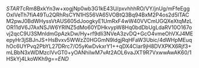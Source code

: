 $START$cRm8BxkYn3w+xogjNp0wb3G1kE43U/pxvhhhRO/VY/jnUg/mFfeEggOxlVeTh7fiA49Tu2QRhRsCYN1HS56VA65VOBtQ3Bq94BxM2P4os2d5ITACM2pwJ0BdWHyssVtAUS605dJoogkyE1UmRxF4wW40VVCmUGQXeXtqMzLOR11dV6J7AxNSJW6YRlNZ5dMo60YDHkvypW8Hq0bdDbUgLdaRV10O167ovj2qcC9U3SMnIdmGpAzkDw/Hy+rf9dIi3NVeA3zvDQ+GcO4vmeOhVXJ4MEepyHr3jSBJnJS+HsBvxv5WWzZ0HGGmN9ldgjRqHFaW3Ubic/4dWHpMEuqhOc6UYPvq2PbYL27DRrc7/O5yKwDvkxrY1++qDX4CIar9jH8DVXPKX6Rjf3+mLBbN3xWDMzclVvGT0+yOANhilwM7vAt2AOL6vaJXT9R7VxwwAwAK60/1HSkYj4LkoWKh9g==$END$